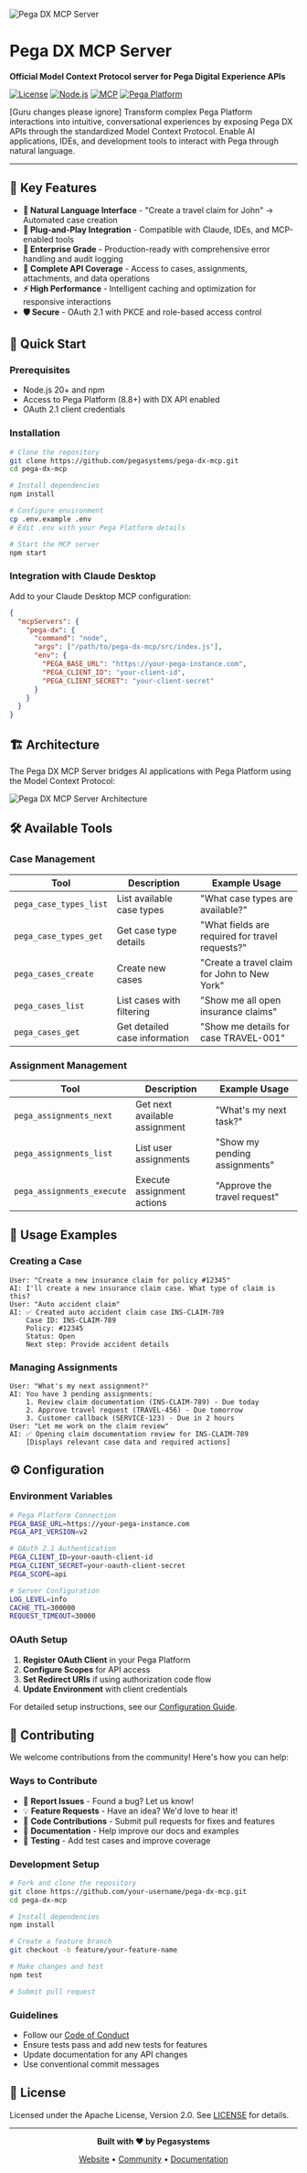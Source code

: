![Pega DX MCP Server](./media/pega-dx-mcp.png)

# Pega DX MCP Server

**Official Model Context Protocol server for Pega Digital Experience APIs**

[![License](https://img.shields.io/badge/License-Apache%202.0-blue.svg)](LICENSE)
[![Node.js](https://img.shields.io/badge/Node.js-20%2B-green.svg)](https://nodejs.org/)
[![MCP](https://img.shields.io/badge/MCP-Compatible-purple.svg)](https://modelcontextprotocol.io/)
[![Pega Platform](https://img.shields.io/badge/Pega-8.8%2B-red.svg)](https://www.pega.com/)

[Guru changes please ignore] Transform complex Pega Platform interactions into intuitive, conversational experiences by exposing Pega DX APIs through the standardized Model Context Protocol. Enable AI applications, IDEs, and development tools to interact with Pega through natural language.

---

## 🌟 Key Features

- **🤖 Natural Language Interface** - "Create a travel claim for John" → Automated case creation
- **🔌 Plug-and-Play Integration** - Compatible with Claude, IDEs, and MCP-enabled tools
- **🏢 Enterprise Grade** - Production-ready with comprehensive error handling and audit logging
- **📡 Complete API Coverage** - Access to cases, assignments, attachments, and data operations
- **⚡ High Performance** - Intelligent caching and optimization for responsive interactions
- **🛡️ Secure** - OAuth 2.1 with PKCE and role-based access control

## 🚀 Quick Start

### Prerequisites

- Node.js 20+ and npm
- Access to Pega Platform (8.8+) with DX API enabled
- OAuth 2.1 client credentials

### Installation

```bash
# Clone the repository
git clone https://github.com/pegasystems/pega-dx-mcp.git
cd pega-dx-mcp

# Install dependencies
npm install

# Configure environment
cp .env.example .env
# Edit .env with your Pega Platform details

# Start the MCP server
npm start
```

### Integration with Claude Desktop

Add to your Claude Desktop MCP configuration:

```json
{
  "mcpServers": {
    "pega-dx": {
      "command": "node",
      "args": ["/path/to/pega-dx-mcp/src/index.js"],
      "env": {
        "PEGA_BASE_URL": "https://your-pega-instance.com",
        "PEGA_CLIENT_ID": "your-client-id",
        "PEGA_CLIENT_SECRET": "your-client-secret"
      }
    }
  }
}
```

## 🏗️ Architecture

The Pega DX MCP Server bridges AI applications with Pega Platform using the Model Context Protocol:

![Pega DX MCP Server Architecture](./media/architecture.png)

## 🛠️ Available Tools

### Case Management

| Tool                   | Description                   | Example Usage                                   |
| ---------------------- | ----------------------------- | ----------------------------------------------- |
| `pega_case_types_list` | List available case types     | "What case types are available?"                |
| `pega_case_types_get`  | Get case type details         | "What fields are required for travel requests?" |
| `pega_cases_create`    | Create new cases              | "Create a travel claim for John to New York"    |
| `pega_cases_list`      | List cases with filtering     | "Show me all open insurance claims"             |
| `pega_cases_get`       | Get detailed case information | "Show me details for case TRAVEL-001"           |

### Assignment Management

| Tool                       | Description                   | Example Usage                 |
| -------------------------- | ----------------------------- | ----------------------------- |
| `pega_assignments_next`    | Get next available assignment | "What's my next task?"        |
| `pega_assignments_list`    | List user assignments         | "Show my pending assignments" |
| `pega_assignments_execute` | Execute assignment actions    | "Approve the travel request"  |

## 💬 Usage Examples

### Creating a Case

```
User: "Create a new insurance claim for policy #12345"
AI: I'll create a new insurance claim case. What type of claim is this?
User: "Auto accident claim"
AI: ✅ Created auto accident claim case INS-CLAIM-789
    Case ID: INS-CLAIM-789
    Policy: #12345
    Status: Open
    Next step: Provide accident details
```

### Managing Assignments

```
User: "What's my next assignment?"
AI: You have 3 pending assignments:
    1. Review claim documentation (INS-CLAIM-789) - Due today
    2. Approve travel request (TRAVEL-456) - Due tomorrow
    3. Customer callback (SERVICE-123) - Due in 2 hours
User: "Let me work on the claim review"
AI: ✅ Opening claim documentation review for INS-CLAIM-789
    [Displays relevant case data and required actions]
```

## ⚙️ Configuration

### Environment Variables

```bash
# Pega Platform Connection
PEGA_BASE_URL=https://your-pega-instance.com
PEGA_API_VERSION=v2

# OAuth 2.1 Authentication
PEGA_CLIENT_ID=your-oauth-client-id
PEGA_CLIENT_SECRET=your-oauth-client-secret
PEGA_SCOPE=api

# Server Configuration
LOG_LEVEL=info
CACHE_TTL=300000
REQUEST_TIMEOUT=30000
```

### OAuth Setup

1. **Register OAuth Client** in your Pega Platform
2. **Configure Scopes** for API access
3. **Set Redirect URIs** if using authorization code flow
4. **Update Environment** with client credentials

For detailed setup instructions, see our [Configuration Guide](docs/configuration.md).

## 🤝 Contributing

We welcome contributions from the community! Here's how you can help:

### Ways to Contribute

- 🐛 **Report Issues** - Found a bug? Let us know!
- 💡 **Feature Requests** - Have an idea? We'd love to hear it!
- 🔧 **Code Contributions** - Submit pull requests for fixes and features
- 📖 **Documentation** - Help improve our docs and examples
- 🧪 **Testing** - Add test cases and improve coverage

### Development Setup

```bash
# Fork and clone the repository
git clone https://github.com/your-username/pega-dx-mcp.git
cd pega-dx-mcp

# Install dependencies
npm install

# Create a feature branch
git checkout -b feature/your-feature-name

# Make changes and test
npm test

# Submit pull request
```

### Guidelines

- Follow our [Code of Conduct](CODE_OF_CONDUCT.md)
- Ensure tests pass and add new tests for features
- Update documentation for any API changes
- Use conventional commit messages

## 📄 License

Licensed under the Apache License, Version 2.0. See [LICENSE](LICENSE) for details.

---

<div align="center">

**Built with ❤️ by Pegasystems**

[Website](https://www.pega.com) • [Community](https://community.pega.com) • [Documentation](https://docs.pega.com)

</div>
